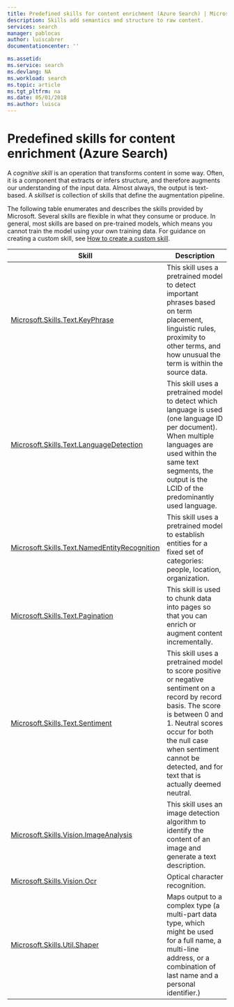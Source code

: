 ```yaml
---
title: Predefined skills for content enrichment (Azure Search) | Microsoft Docs
description: Skills add semantics and structure to raw content.
services: search
manager: pablocas
author: luiscabrer
documentationcenter: ''

ms.assetid: 
ms.service: search
ms.devlang: NA
ms.workload: search
ms.topic: article
ms.tgt_pltfrm: na
ms.date: 05/01/2018
ms.author: luisca
---
```

# Predefined skills for content enrichment (Azure Search)

A *cognitive skill* is an operation that transforms content in some way. Often, it is a component that extracts or infers structure, and therefore augments our understanding of the input data. Almost always, the output is text-based. A *skillset* is collection of skills that define the augmentation pipeline. 

The following table enumerates and describes the skills provided by Microsoft. Several skills are flexible in what they consume or produce. In general, most skills are based on pre-trained models, which means you cannot train the model using your own training data. For guidance on creating a custom skill, see [How to create a custom skill](cognitive-search-creating-custom-skills.md).

| Skill | Description |
|-------|-------------|
| [Microsoft.Skills.Text.KeyPhrase](cognitive-search-skill-keyphrases.md) | This skill uses a pretrained model to detect important phrases based on term placement, linguistic rules, proximity to other terms, and how unusual the term is within the source data. |
| [Microsoft.Skills.Text.LanguageDetection](cognitive-search-skill-language-detection.md)  | This skill uses a pretrained model to detect which language is used (one language ID per document). When multiple languages are used within the same text segments, the output is the LCID of the predominantly used language.|
| [Microsoft.Skills.Text.NamedEntityRecognition](cognitive-search-skill-named-entity-recognition.md) | This skill uses a pretrained model to establish entities for a fixed set of categories: people, location, organization. |
| [Microsoft.Skills.Text.Pagination](cognitive-search-skill-pagination.md) | This skill is used to chunk data into pages so that you can enrich or augment content incrementally. |
| [Microsoft.Skills.Text.Sentiment](cognitive-search-skill-sentiment.md)  | This skill uses a pretrained model to score positive or negative sentiment on a record by record basis. The score is between 0 and 1. Neutral scores occur for both the null case when sentiment cannot be detected, and for text that is actually deemed neutral.  |
| [Microsoft.Skills.Vision.ImageAnalysis](cognitive-search-skill-image-analysis.md) | This skill uses an image detection algorithm to identify the content of an image and generate a text description. |
| [Microsoft.Skills.Vision.Ocr](cognitive-search-skill-ocr.md) | Optical character recognition. |
| [Microsoft.Skills.Util.Shaper](cognitive-search-skill-shaper.md) | Maps output to a complex type (a multi-part data type, which might be used for a full name, a multi-line address, or a combination of last name and a personal identifier.) |
